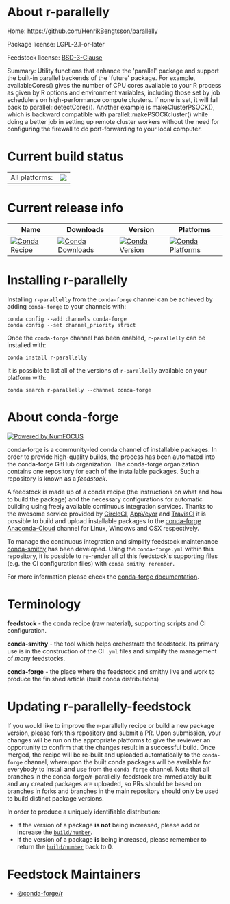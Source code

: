 About r-parallelly
==================

Home: https://github.com/HenrikBengtsson/parallelly

Package license: LGPL-2.1-or-later

Feedstock license: [BSD-3-Clause](https://github.com/conda-forge/r-parallelly-feedstock/blob/master/LICENSE.txt)

Summary: Utility functions that enhance the 'parallel' package and support the built-in parallel backends of the 'future' package.  For example, availableCores() gives the number of CPU cores available to your R process as given by R options and environment variables, including those set by job schedulers on high-performance compute clusters. If none is set, it will fall back to parallel::detectCores(). Another example is makeClusterPSOCK(), which is backward compatible with parallel::makePSOCKcluster() while doing a better job in setting up remote cluster workers without the need for configuring the firewall to do port-forwarding to your local computer.

Current build status
====================


<table><tr><td>All platforms:</td>
    <td>
      <a href="https://dev.azure.com/conda-forge/feedstock-builds/_build/latest?definitionId=11063&branchName=master">
        <img src="https://dev.azure.com/conda-forge/feedstock-builds/_apis/build/status/r-parallelly-feedstock?branchName=master">
      </a>
    </td>
  </tr>
</table>

Current release info
====================

| Name | Downloads | Version | Platforms |
| --- | --- | --- | --- |
| [![Conda Recipe](https://img.shields.io/badge/recipe-r--parallelly-green.svg)](https://anaconda.org/conda-forge/r-parallelly) | [![Conda Downloads](https://img.shields.io/conda/dn/conda-forge/r-parallelly.svg)](https://anaconda.org/conda-forge/r-parallelly) | [![Conda Version](https://img.shields.io/conda/vn/conda-forge/r-parallelly.svg)](https://anaconda.org/conda-forge/r-parallelly) | [![Conda Platforms](https://img.shields.io/conda/pn/conda-forge/r-parallelly.svg)](https://anaconda.org/conda-forge/r-parallelly) |

Installing r-parallelly
=======================

Installing `r-parallelly` from the `conda-forge` channel can be achieved by adding `conda-forge` to your channels with:

```
conda config --add channels conda-forge
conda config --set channel_priority strict
```

Once the `conda-forge` channel has been enabled, `r-parallelly` can be installed with:

```
conda install r-parallelly
```

It is possible to list all of the versions of `r-parallelly` available on your platform with:

```
conda search r-parallelly --channel conda-forge
```


About conda-forge
=================

[![Powered by
NumFOCUS](https://img.shields.io/badge/powered%20by-NumFOCUS-orange.svg?style=flat&colorA=E1523D&colorB=007D8A)](https://numfocus.org)

conda-forge is a community-led conda channel of installable packages.
In order to provide high-quality builds, the process has been automated into the
conda-forge GitHub organization. The conda-forge organization contains one repository
for each of the installable packages. Such a repository is known as a *feedstock*.

A feedstock is made up of a conda recipe (the instructions on what and how to build
the package) and the necessary configurations for automatic building using freely
available continuous integration services. Thanks to the awesome service provided by
[CircleCI](https://circleci.com/), [AppVeyor](https://www.appveyor.com/)
and [TravisCI](https://travis-ci.com/) it is possible to build and upload installable
packages to the [conda-forge](https://anaconda.org/conda-forge)
[Anaconda-Cloud](https://anaconda.org/) channel for Linux, Windows and OSX respectively.

To manage the continuous integration and simplify feedstock maintenance
[conda-smithy](https://github.com/conda-forge/conda-smithy) has been developed.
Using the ``conda-forge.yml`` within this repository, it is possible to re-render all of
this feedstock's supporting files (e.g. the CI configuration files) with ``conda smithy rerender``.

For more information please check the [conda-forge documentation](https://conda-forge.org/docs/).

Terminology
===========

**feedstock** - the conda recipe (raw material), supporting scripts and CI configuration.

**conda-smithy** - the tool which helps orchestrate the feedstock.
                   Its primary use is in the construction of the CI ``.yml`` files
                   and simplify the management of *many* feedstocks.

**conda-forge** - the place where the feedstock and smithy live and work to
                  produce the finished article (built conda distributions)


Updating r-parallelly-feedstock
===============================

If you would like to improve the r-parallelly recipe or build a new
package version, please fork this repository and submit a PR. Upon submission,
your changes will be run on the appropriate platforms to give the reviewer an
opportunity to confirm that the changes result in a successful build. Once
merged, the recipe will be re-built and uploaded automatically to the
`conda-forge` channel, whereupon the built conda packages will be available for
everybody to install and use from the `conda-forge` channel.
Note that all branches in the conda-forge/r-parallelly-feedstock are
immediately built and any created packages are uploaded, so PRs should be based
on branches in forks and branches in the main repository should only be used to
build distinct package versions.

In order to produce a uniquely identifiable distribution:
 * If the version of a package **is not** being increased, please add or increase
   the [``build/number``](https://docs.conda.io/projects/conda-build/en/latest/resources/define-metadata.html#build-number-and-string).
 * If the version of a package **is** being increased, please remember to return
   the [``build/number``](https://docs.conda.io/projects/conda-build/en/latest/resources/define-metadata.html#build-number-and-string)
   back to 0.

Feedstock Maintainers
=====================

* [@conda-forge/r](https://github.com/conda-forge/r/)

